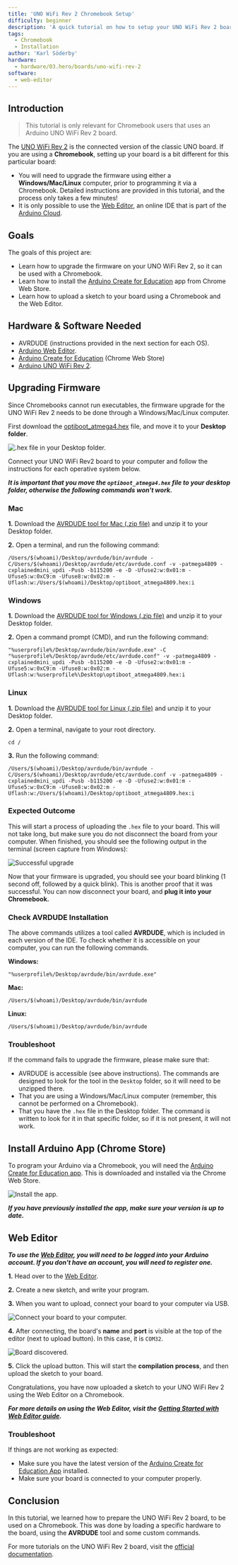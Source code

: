 ```yaml
---
title: 'UNO WiFi Rev 2 Chromebook Setup'
difficulty: beginner
description: 'A quick tutorial on how to setup your UNO WiFi Rev 2 board with a Chromebook, using the Web Editor & the Arduino Chrome App.'
tags: 
  - Chromebook
  - Installation
author: 'Karl Söderby'
hardware:
  - hardware/03.hero/boards/uno-wifi-rev-2
software:
  - web-editor
---
```


## Introduction 

> This tutorial is only relevant for Chromebook users that uses an Arduino UNO WiFi Rev 2 board.

The [UNO WiFi Rev 2](https://store.arduino.cc/arduino-uno-wifi-rev2) is the connected version of the classic UNO board. If you are using a **Chromebook**, setting up your board is a bit different for this particular board:

- You will need to upgrade the firmware using either a **Windows/Mac/Linux** computer, prior to programming it via a Chromebook. Detailed instructions are provided in this tutorial, and the process only takes a few minutes!
- It is only possible to use the [Web Editor](https://create.arduino.cc/editor), an online IDE that is part of the [Arduino Cloud](https://cloud.arduino.cc/).

## Goals

The goals of this project are:

- Learn how to upgrade the firmware on your UNO WiFi Rev 2, so it can be used with a Chromebook.
- Learn how to install the [Arduino Create for Education](https://chrome.google.com/webstore/detail/arduino-create-for-educat/elmgohdonjdampbcgefphnlchgocpaij) app from Chrome Web Store.
- Learn how to upload a sketch to your board using a Chromebook and the Web Editor.

## Hardware & Software Needed

- AVRDUDE (instructions provided in the next section for each OS).
- [Arduino Web Editor](https://create.arduino.cc/).
- [Arduino Create for Education](https://chrome.google.com/webstore/detail/arduino-create-for-educat/elmgohdonjdampbcgefphnlchgocpaij) (Chrome Web Store)
- [Arduino UNO WiFi Rev 2](https://store.arduino.cc/arduino-uno-wifi-rev2).

## Upgrading Firmware

Since Chromebooks cannot run executables, the firmware upgrade for the UNO WiFi Rev 2 needs to be done through a Windows/Mac/Linux computer. 

First download the [optiboot_atmega4.hex](/resources/firmware/optiboot_atmega4809.hex) file, and move it to your **Desktop folder**. 

![.hex file in your Desktop folder.](assets/hex-file-desktop.png)

Connect your UNO WiFi Rev2 board to your computer and follow the instructions for each operative system below.

***It is important that you move the `optiboot_atmega4.hex` file to your desktop folder, otherwise the following commands won't work.***

### Mac

**1.** Download the [AVRDUDE tool for Mac (.zip file)](https://downloads.arduino.cc/tools/avrdude-6.3.0-arduino17-x86_64-apple-darwin12.tar.bz2) and unzip it to your Desktop folder. 

**2.** Open a terminal, and run the following command:

```
/Users/$(whoami)/Desktop/avrdude/bin/avrdude -C/Users/$(whoami)/Desktop/avrdude/etc/avrdude.conf -v -patmega4809 -cxplainedmini_updi -Pusb -b115200 -e -D -Ufuse2:w:0x01:m -Ufuse5:w:0xC9:m -Ufuse8:w:0x02:m -Uflash:w:/Users/$(whoami)/Desktop/optiboot_atmega4809.hex:i
```

### Windows

**1.** Download the [AVRDUDE tool for Windows (.zip file)](https://downloads.arduino.cc/tools/avrdude-6.3.0-arduino17-i686-w64-mingw32.zip) and unzip it to your Desktop folder. 

**2.** Open a command prompt (CMD), and run the following command:

```
"%userprofile%/Desktop/avrdude/bin/avrdude.exe" -C "%userprofile%/Desktop/avrdude/etc/avrdude.conf" -v -patmega4809 -cxplainedmini_updi -Pusb -b115200 -e -D -Ufuse2:w:0x01:m -Ufuse5:w:0xC9:m -Ufuse8:w:0x02:m -Uflash:w:%userprofile%\Desktop\optiboot_atmega4809.hex:i
```

### Linux

**1.** Download the [AVRDUDE tool for Linux (.zip file)](https://downloads.arduino.cc/tools/avrdude-6.3.0-arduino17-x86_64-pc-linux-gnu.tar.bz2) and unzip it to your Desktop folder. 

**2.** Open a terminal, navigate to your root directory.

```
cd /
```

**3.** Run the following command:

```
/Users/$(whoami)/Desktop/avrdude/bin/avrdude -C/Users/$(whoami)/Desktop/avrdude/etc/avrdude.conf -v -patmega4809 -cxplainedmini_updi -Pusb -b115200 -e -D -Ufuse2:w:0x01:m -Ufuse5:w:0xC9:m -Ufuse8:w:0x02:m -Uflash:w:/Users/$(whoami)/Desktop/optiboot_atmega4809.hex:i
```

### Expected Outcome

This will start a process of uploading the `.hex` file to your board. This will not take long, but make sure you do not disconnect the board from your computer. When finished, you should see the following output in the terminal (screen capture from Windows): 

![Successful upgrade](assets/windows-success.png)

Now that your firmware is upgraded, you should see your board blinking (1 second off, followed by a quick blink). This is another proof that it was successful. You can now disconnect your board, and **plug it into your Chromebook.** 

### Check AVRDUDE Installation

The above commands utilizes a tool called **AVRDUDE**, which is included in each version of the IDE. To check whether it is accessible on your computer, you can run the following commands. 

**Windows:**

```
"%userprofile%/Desktop/avrdude/bin/avrdude.exe"
```

**Mac:**

```
/Users/$(whoami)/Desktop/avrdude/bin/avrdude
```

**Linux:**

```
/Users/$(whoami)/Desktop/avrdude/bin/avrdude
```

### Troubleshoot

If the command fails to upgrade the firmware, please make sure that:

- AVRDUDE is accessible (see above instructions). The commands are designed to look for the tool in the `Desktop` folder, so it will need to be unzipped there.
- That you are using a Windows/Mac/Linux computer (remember, this cannot be performed on a Chromebook).
- That you have the `.hex` file in the Desktop folder. The command is written to look for it in that specific folder, so if it is not present, it will not work.

## Install Arduino App (Chrome Store)

To program your Arduino via a Chromebook, you will need the [Arduino Create for Education app](https://chrome.google.com/webstore/detail/arduino-create-for-educat/elmgohdonjdampbcgefphnlchgocpaij). This is downloaded and installed via the Chrome Web Store.

![Install the app.](assets/chromestore.png)

***If you have previously installed the app, make sure your version is up to date.***

## Web Editor

***To use the [Web Editor](https://create.arduino.cc/editor), you will need to be logged into your Arduino account. If you don't have an account, you will need to register one.***

**1.** Head over to the [Web Editor](https://create.arduino.cc/editor).

**2.** Create a new sketch, and write your program.

**3.** When you want to upload, connect your board to your computer via USB.

![Connect your board to your computer.](assets/circuit.png)

**4.** After connecting, the board's **name** and **port** is visible at the top of the editor (next to upload button). In this case, it is `COM32`.

![Board discovered.](assets/board-discovered.png)

**5.** Click the upload button. This will start the **compilation process**, and then upload the sketch to your board. 

Congratulations, you have now uploaded a sketch to your UNO WiFi Rev 2 using the Web Editor on a Chromebook.

***For more details on using the Web Editor, visit the [Getting Started with Web Editor guide](/cloud/web-editor/tutorials/getting-started/getting-started-web-editor).***

### Troubleshoot

If things are not working as expected:

- Make sure you have the latest version of the [Arduino Create for Education App](https://chrome.google.com/webstore/detail/arduino-create-for-educat/elmgohdonjdampbcgefphnlchgocpaij) installed.
- Make sure your board is connected to your computer properly.

## Conclusion

In this tutorial, we learned how to prepare the UNO WiFi Rev 2 board, to be used on a Chromebook. This was done by loading a specific hardware to the board, using the **AVRDUDE** tool and some custom commands.

For more tutorials on the UNO WiFi Rev 2 board, visit the [official documentation](/hardware/uno-wifi-rev2).

